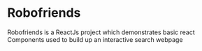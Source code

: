 # Robofriends
Robofriends is a ReactJs project which demonstrates basic react Components used to build up an interactive search webpage

